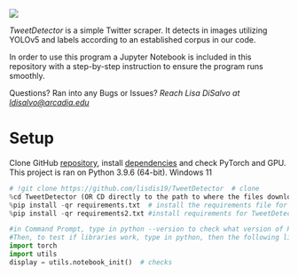 [![ ][1]][1]

[1]: https://i.ibb.co/10VpLDT/logo-1.png
"Tooltip for Jason's avatar"

*TweetDetector* is a simple Twitter scraper. It detects in images utilizing YOLOv5 and labels according to an established corpus in our code. 

In order to use this program a Jupyter Notebook is included in this repository with a step-by-step instruction to ensure the program runs smoothly.

Questions? Ran into any Bugs or Issues? *Reach Lisa DiSalvo at ldisalvo@arcadia.edu*

# Setup

Clone GitHub [repository](https://github.com/lisdis19/TweetDetector), install [dependencies](https://github.com/lisdis19/TweetDetector/blob/main/requirements.txt) and check PyTorch and GPU.
This project is ran on Python 3.9.6 (64-bit). Windows 11


```python
# !git clone https://github.com/lisdis19/TweetDetector  # clone
%cd TweetDetector (OR CD directly to the path to where the files downloaded on your PC)
%pip install -qr requirements.txt  # install the requirements file for YOLO image detection library
%pip install -qr requirements2.txt #install requirements for TweetDetector

#in Command Prompt, type in python --version to check what version of Python you are running on your system
#Then, to test if libraries work, type in python, then the following lines of code
import torch
import utils
display = utils.notebook_init()  # checks
```
